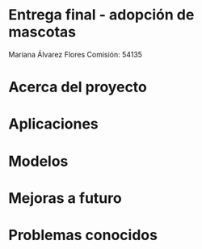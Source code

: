 # Entrega final - adopción de mascotas

Mariana Álvarez Flores
Comisión: 54135

# Acerca del proyecto

# Aplicaciones 

# Modelos

# Mejoras a futuro

# Problemas conocidos

